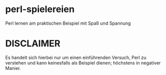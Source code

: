 # perl-spielereien
Perl lernen am praktischen Beispiel mit Spaß und Spannung

# DISCLAIMER
Es handelt sich hierbei nur um einen einführenden Versuch, Perl zu verstehen und kann keinesfalls als Beispiel dienen; höchstens in negativer Manier.
